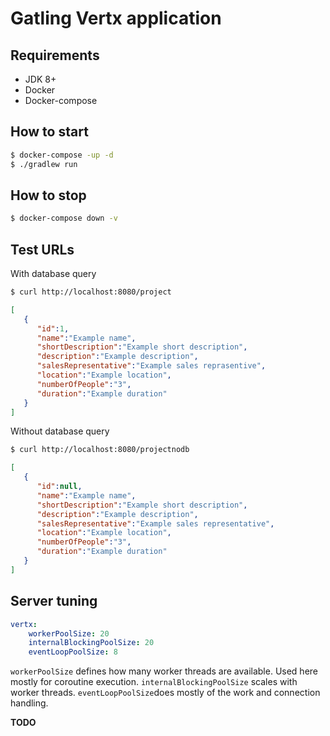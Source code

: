 # Gatling Vertx application

## Requirements
* JDK 8+
* Docker 
* Docker-compose

## How to start

```bash
$ docker-compose -up -d
$ ./gradlew run
```

## How to stop

```bash
$ docker-compose down -v
```

## Test URLs
With database query
```bash
$ curl http://localhost:8080/project
```

```json
[  
   {  
      "id":1,
      "name":"Example name",
      "shortDescription":"Example short description",
      "description":"Example description",
      "salesRepresentative":"Example sales reprasentive",
      "location":"Example location",
      "numberOfPeople":"3",
      "duration":"Example duration"
   }
]
```
Without database query
```bash
$ curl http://localhost:8080/projectnodb
```

```json
[  
   {  
      "id":null,
      "name":"Example name",
      "shortDescription":"Example short description",
      "description":"Example description",
      "salesRepresentative":"Example sales representative",
      "location":"Example location",
      "numberOfPeople":"3",
      "duration":"Example duration"
   }
]
```

## Server tuning
```yaml
vertx:
    workerPoolSize: 20
    internalBlockingPoolSize: 20
    eventLoopPoolSize: 8
```

`workerPoolSize` defines how many worker threads are available. Used here mostly for coroutine execution.
`internalBlockingPoolSize` scales with worker threads. `eventLoopPoolSize`does mostly of the work and connection handling. 

**TODO**

